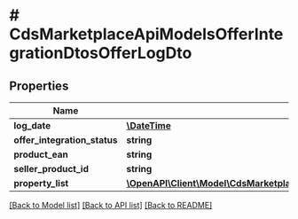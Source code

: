 # # CdsMarketplaceApiModelsOfferIntegrationDtosOfferLogDto

## Properties

Name | Type | Description | Notes
------------ | ------------- | ------------- | -------------
**log_date** | [**\DateTime**](\DateTime.md) |  | [optional]
**offer_integration_status** | **string** |  | [optional]
**product_ean** | **string** |  | [optional]
**seller_product_id** | **string** |  | [optional]
**property_list** | [**\OpenAPI\Client\Model\CdsMarketplaceApiModelsOfferIntegrationDtosOfferPropertyLogDto[]**](CdsMarketplaceApiModelsOfferIntegrationDtosOfferPropertyLogDto.md) |  | [optional]

[[Back to Model list]](../../README.md#models) [[Back to API list]](../../README.md#endpoints) [[Back to README]](../../README.md)
